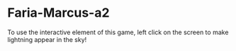 # Faria-Marcus-a2
To use the interactive element of this game, left click on the screen to make lightning appear in the sky!
